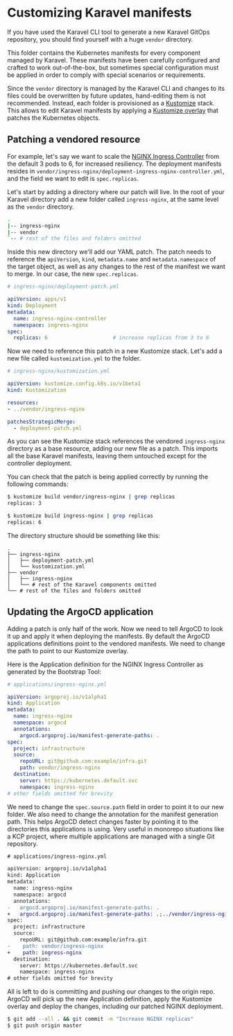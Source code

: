 # Customizing Karavel manifests

If you have used the Karavel CLI tool to generate
a new Karavel GitOps repository, you should find yourself with a huge `vendor` directory.

This folder contains the Kubernetes manifests for every component managed by Karavel.
These manifests have been carefully configured and crafted to work out-of-the-box, but sometimes
special configuration must be applied in order to comply with special scenarios or requirements.

Since the `vendor` directory is managed by the Karavel CLI and changes to its files could be overwritten
by future updates, hand-editing them is not recommended. Instead, each folder is provisioned as a [Kustomize] stack. This allows to edit 
Karavel manifests by applying a [Kustomize overlay] that patches the Kubernetes objects.

## Patching a vendored resource

For example, let's say we want to scale the [NGINX Ingress Controller] from the default 3 pods to 6, for increased resiliency.
The deployment manifests resides in `vendor/ingress-nginx/deployment-ingress-nginx-controller.yml`, and the field
we want to edit is `spec.replicas`.

Let's start by adding a directory where our patch will live. In the root of your Karavel directory add a new folder called `ingress-nginx`, at the same level as the `vendor` directory.

```bash
.
|-- ingress-nginx
|-- vendor
`-- # rest of the files and folders omitted
```

Inside this new directory we'll add our YAML patch. The patch needs to reference the `apiVersion`, `kind`, `metadata.name` and `metadata.namespace` of the target
object, as well as any changes to the rest of the manifest we want to merge. In our case, the new `spec.replicas`.

```yaml
# ingress-nginx/deployment-patch.yml

apiVersion: apps/v1
kind: Deployment
metadata:
  name: ingress-nginx-controller
  namespace: ingress-nginx        
spec:
  replicas: 6                     # increase replicas from 3 to 6
```

Now we need to reference this patch in a new Kustomize stack. Let's add a new file called `kustomization.yml` to the folder.

```yaml
# ingress-nginx/kustomization.yml

apiVersion: kustomize.config.k8s.io/v1beta1
kind: Kustomization

resources:
- ../vendor/ingress-nginx

patchesStrategicMerge:
  - deployment-patch.yml
``` 

As you can see the Kustomize stack references the vendored `ingress-nginx` directory as a base resource, adding our new file as a patch.
This imports all the base Karavel manifests, leaving them untouched except for the controller deployment.

You can check that the patch is being applied correctly by running the following commands:

```bash
$ kustomize build vendor/ingress-nginx | grep replicas
replicas: 3

$ kustomize build ingress-nginx | grep replicas
replicas: 6
```

The directory structure should be something like this:

```
.
├── ingress-nginx
│   ├── deployment-patch.yml
│   └── kustomization.yml
├── vendor
│   ├── ingress-nginx
│   └── # rest of the Karavel components omitted
└── # rest of the files and folders omitted
```

## Updating the ArgoCD application

Adding a patch is only half of the work. Now we need to tell ArgoCD to look it up and apply it when deploying the manifests.
By default the ArgoCD applications definitions point to the vendored manifests. We need to change the path to point to our Kustomize overlay.

Here is the Application definition for the NGINX Ingress Controller as generated by the Bootstrap Tool:

```yaml
# applications/ingress-nginx.yml

apiVersion: argoproj.io/v1alpha1
kind: Application
metadata:
  name: ingress-nginx
  namespace: argocd
  annotations:
    argocd.argoproj.io/manifest-generate-paths: .
spec:
  project: infrastructure
  source:
    repoURL: git@github.com:example/infra.git
    path: vendor/ingress-nginx
  destination:
    server: https://kubernetes.default.svc
    namespace: ingress-nginx
# other fields omitted for brevity
```

We need to change the `spec.source.path` field in order to point it to our new folder. We also need to change the annotation
for the manifest generation path. This helps ArgoCD detect changes faster by pointing it to the directories this applications
is using. Very useful in monorepo situations like a KCP project, where multiple applications are managed with a single Git repository.

```diff
# applications/ingress-nginx.yml

apiVersion: argoproj.io/v1alpha1
kind: Application
metadata:
  name: ingress-nginx
  namespace: argocd
  annotations:
-   argocd.argoproj.io/manifest-generate-paths: .
+   argocd.argoproj.io/manifest-generate-paths: .;../vendor/ingress-nginx
spec:
  project: infrastructure
  source:
    repoURL: git@github.com:example/infra.git
-    path: vendor/ingress-nginx
+    path: ingress-nginx
  destination:
    server: https://kubernetes.default.svc
    namespace: ingress-nginx
# other fields omitted for brevity
```

All is left to do is committing and pushing our changes to the origin repo. ArgoCD will pick up the new Application definition, apply the Kustomize overlay and deploy
the changes, including our patched NGINX deployment.

```bash
$ git add --all . && git commit -m "Increase NGINX replicas"
$ git push origin master
```

[Kustomize]: https://kustomize.io
[Kustomize overlay]: https://kubernetes.io/docs/tasks/manage-kubernetes-objects/kustomization/#bases-and-overlays
[NGINX Ingress Controller]: https://kubernetes.github.io/ingress-nginx/
